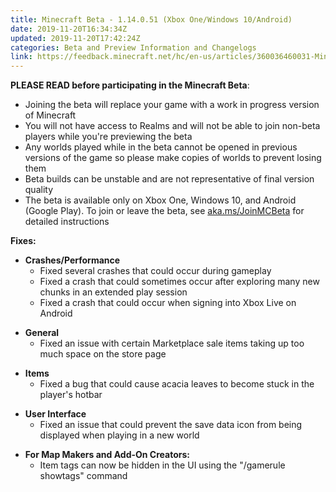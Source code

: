 ```yaml
---
title: Minecraft Beta - 1.14.0.51 (Xbox One/Windows 10/Android)
date: 2019-11-20T16:34:34Z
updated: 2019-11-20T17:42:24Z
categories: Beta and Preview Information and Changelogs
link: https://feedback.minecraft.net/hc/en-us/articles/360036460031-Minecraft-Beta-1-14-0-51-Xbox-One-Windows-10-Android-
---
```


**PLEASE READ before participating in the Minecraft Beta**:

- Joining the beta will replace your game with a work in progress version of Minecraft
- You will not have access to Realms and will not be able to join non-beta players while you're previewing the beta
- Any worlds played while in the beta cannot be opened in previous versions of the game so please make copies of worlds to prevent losing them
- Beta builds can be unstable and are not representative of final version quality
- The beta is available only on Xbox One, Windows 10, and Android (Google Play). To join or leave the beta, see [aka.ms/JoinMCBeta](https://aka.ms/JoinMCBeta) for detailed instructions 

**Fixes:**

- **Crashes/Performance**
  - Fixed several crashes that could occur during gameplay
  - Fixed a crash that could sometimes occur after exploring many new chunks in an extended play session
  - Fixed a crash that could occur when signing into Xbox Live on Android 

<!-- -->

- **General**
  - Fixed an issue with certain Marketplace sale items taking up too much space on the store page

<!-- -->

- **Items**
  - Fixed a bug that could cause acacia leaves to become stuck in the player's hotbar

<!-- -->

- **User Interface**
  - Fixed an issue that could prevent the save data icon from being displayed when playing in a new world

<!-- -->

- **For Map Makers and Add-On Creators:**
  - Item tags can now be hidden in the UI using the "/gamerule showtags" command
